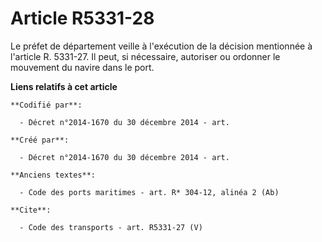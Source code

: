 # Article R5331-28

Le préfet de département veille à l'exécution de la décision mentionnée à l'article R. 5331-27. Il peut, si nécessaire,
autoriser ou ordonner le mouvement du navire dans le port.

**Liens relatifs à cet article**

	**Codifié par**:

	  - Décret n°2014-1670 du 30 décembre 2014 - art.

	**Créé par**:

	  - Décret n°2014-1670 du 30 décembre 2014 - art.

	**Anciens textes**:

	  - Code des ports maritimes - art. R* 304-12, alinéa 2 (Ab)

	**Cite**:

	  - Code des transports - art. R5331-27 (V)
